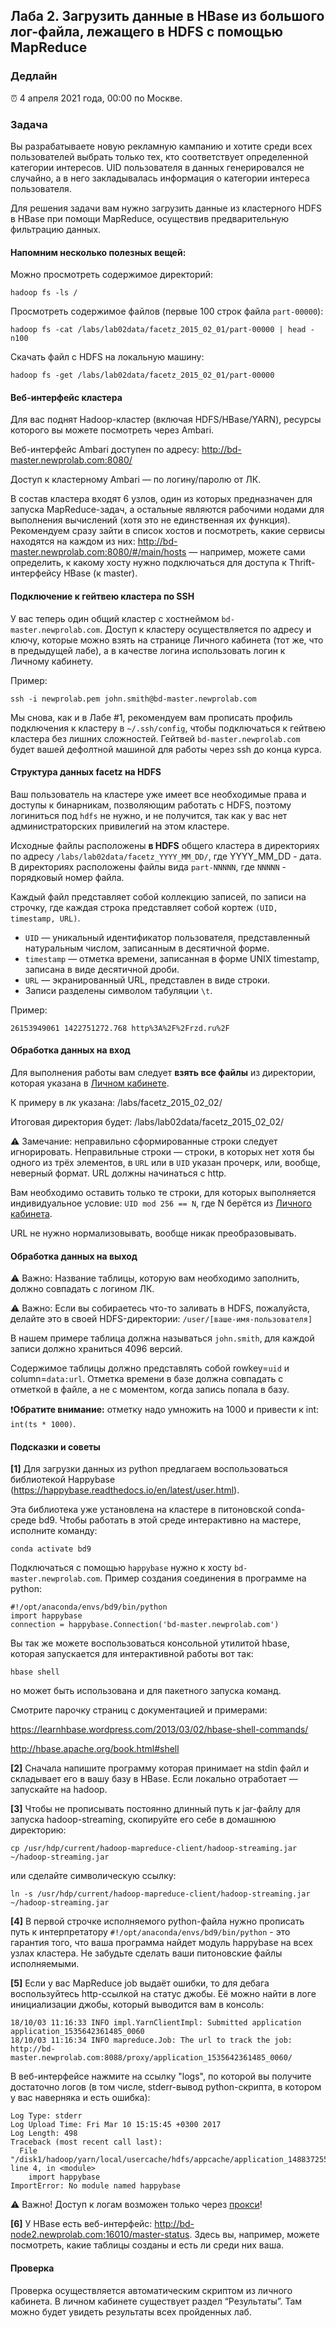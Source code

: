 ## Лаба 2. Загрузить данные в HBase из большого лог-файла, лежащего в HDFS с помощью MapReduce

### Дедлайн

⏰ 4 апреля 2021 года, 00:00 по Москве.

### Задача

Вы разрабатываете новую рекламную кампанию и хотите среди всех пользователей выбрать только тех, кто соответствует определенной категории интересов. UID пользователя в данных генерировался не случайно, а в него закладывалась информация о категории интереса пользователя.

Для решения задачи вам нужно загрузить данные из кластерного HDFS в HBase при помощи MapReduce, осуществив предварительную фильтрацию данных.

#### Напомним несколько полезных вещей:

Можно просмотреть содержимое директорий:
```
hadoop fs -ls /
```

Просмотреть содержимое файлов (первые 100 строк файла `part-00000`):

```
hadoop fs -cat /labs/lab02data/facetz_2015_02_01/part-00000 | head -n100
```

Скачать файл с HDFS на локальную машину:

```
hadoop fs -get /labs/lab02data/facetz_2015_02_01/part-00000
```

#### Веб-интерфейс кластера

Для вас поднят Hadoop-кластер (включая HDFS/HBase/YARN), ресурсы которого вы можете посмотреть через Ambari.

Веб-интерфейс Ambari доступен по адресу: http://bd-master.newprolab.com:8080/

Доступ к кластерному Ambari — по логину/паролю от ЛК.

В состав кластера входят 6 узлов, один из которых предназначен для запуска MapReduce-задач, а остальные являются рабочими нодами для выполнения вычислений (хотя это не единственная их функция). Рекомендуем сразу зайти в список хостов и посмотреть, какие сервисы находятся на каждом из них: http://bd-master.newprolab.com:8080/#/main/hosts — например, можете сами определить, к какому хосту нужно подключаться для доступа к Thrift-интерфейсу HBase (к master).

#### Подключение к гейтвею кластера по SSH

У вас теперь один общий кластер с хостнеймом `bd-master.newprolab.com`. Доступ к кластеру осуществляется по адресу и ключу, которые можно взять на странице Личного кабинета (тот же, что в предыдущей лабе), а в качестве логина использовать логин к Личному кабинету.

Пример:

```
ssh -i newprolab.pem john.smith@bd-master.newprolab.com
```

Мы снова, как и в Лабе #1, рекомендуем вам прописать профиль подключения к кластеру в `~/.ssh/config`, чтобы подключаться к гейтвею кластера без лишних сложностей. Гейтвей `bd-master.newprolab.com` будет вашей дефолтной машиной для работы через ssh до конца курса.

#### Структура данных facetz на HDFS

Ваш пользователь на кластере уже имеет все необходимые права и доступы к бинарникам, позволяющим работать с HDFS, поэтому логиниться под `hdfs` не нужно, и не получится, так как у вас нет администраторских привилегий на этом кластере.

Исходные файлы расположены **в HDFS** общего кластера в директориях по адресу
`/labs/lab02data/facetz_YYYY_MM_DD/`, где YYYY_MM_DD - дата.
В директориях расположены файлы вида `part-NNNNN`, где `NNNNN` - порядковый номер файла.

Каждый файл представляет собой коллекцию записей, по записи на строчку, где каждая строка представляет собой кортеж `(UID, timestamp, URL)`.

- `UID` — уникальный идентификатор пользователя, представленный натуральным числом, записанным в десятичной форме.
- `timestamp` — отметка времени, записанная в форме UNIX timestamp, записана в виде десятичной дроби.
- `URL` — экранированный URL, представлен в виде строки.
- Записи разделены символом табуляции `\t`.

Пример:

```
26153949061 1422751272.768 http%3A%2F%2Frzd.ru%2F
```

#### Обработка данных на вход

Для выполнения работы вам следует **взять все файлы** из директории, которая указана в [Личном кабинете](http://lk.newprolab.com/lab/lab02).

К примеру в лк указана: /labs/facetz_2015_02_02/

Итоговая директория будет: /labs/lab02data/facetz_2015_02_02/

⚠️ Замечание: неправильно сформированные строки следует игнорировать.
Неправильные строки — строки, в которых нет хотя бы одного из трёх элементов, в `URL` или в `UID` указан прочерк, или, вообще, неверный формат. URL должны начинаться с http.

Вам необходимо оставить только те строки, для которых выполняется индивидуальное условие: `UID mod 256 == N`, где N берётся из [Личного кабинета](http://lk.newprolab.com/lab/lab02).

URL не нужно нормализовывать, вообще никак преобразовывать.

#### Обработка данных на выход

⚠️ Важно: Название таблицы, которую вам необходимо заполнить, должно совпадать с логином ЛК.

⚠️ Важно: Если вы собираетесь что-то заливать в HDFS, пожалуйста, делайте это в своей HDFS-директории: `/user/[ваше-имя-пользователя]`

В нашем примере таблица должна называться `john.smith`, для каждой записи должно храниться 4096 версий.

Содержимое таблицы должно представлять собой rowkey=`uid` и column=`data:url`. Отметка времени в базе должна совпадать с отметкой в файле, а не с моментом, когда запись попала в базу.

❗️**Обратите внимание:** отметку надо умножить на 1000 и привести к int: `int(ts * 1000)`.

#### Подсказки и советы

**[1]** Для загрузки данных из python предлагаем воспользоваться библиотекой Happybase (https://happybase.readthedocs.io/en/latest/user.html).

Эта библиотека уже установлена на кластере в питоновской conda-среде bd9. Чтобы работать в этой среде интерактивно на мастере, исполните команду:

```
conda activate bd9
```

Подключаться с помощью `happybase` нужно к хосту `bd-master.newprolab.com`. Пример создания соединения в программе на python:

```
#!/opt/anaconda/envs/bd9/bin/python
import happybase
connection = happybase.Connection('bd-master.newprolab.com')
```

Вы так же можете воспользоваться консольной утилитой hbase, которая запускается для интерактивной работы вот так:

```
hbase shell
```

но может быть использована и для пакетного запуска команд.

Смотрите парочку страниц с документацией и примерами:

https://learnhbase.wordpress.com/2013/03/02/hbase-shell-commands/

http://hbase.apache.org/book.html#shell

**[2]** Сначала напишите программу которая принимает на stdin файл и складывает его в вашу базу в HBase. Если локально отработает — запускайте на hadoop.

**[3]** Чтобы не прописывать постоянно длинный путь к jar-файлу для запуска hadoop-streaming, скопируйте его себе в домашнюю директорию:

```
cp /usr/hdp/current/hadoop-mapreduce-client/hadoop-streaming.jar ~/hadoop-streaming.jar
```

или сделайте символическую ссылку:

```
ln -s /usr/hdp/current/hadoop-mapreduce-client/hadoop-streaming.jar ~/hadoop-streaming.jar
```

**[4]** В первой строчке исполняемого python-файла нужно прописать путь к интерпретатору `#!/opt/anaconda/envs/bd9/bin/python` - это гарантия того, что ваша программа найдет модуль happybase на всех узлах кластера. Не забудьте сделать ваши питоновские файлы исполняемыми.

**[5]** Если у вас MapReduce job выдаёт ошибки, то для дебага воспользуйтесь http-ссылкой на статус джобы. Её можно найти в логе инициализации джобы, который выводится вам в консоль:

```
18/10/03 11:16:33 INFO impl.YarnClientImpl: Submitted application application_1535642361485_0060
18/10/03 11:16:34 INFO mapreduce.Job: The url to track the job: http://bd-master.newprolab.com:8088/proxy/application_1535642361485_0060/
```

В веб-интерфейсе нажмите на ссылку "logs", по которой вы получите достаточно логов (в том числе, stderr-вывод python-скрипта, в котором у вас наверняка и есть ошибка):

```
Log Type: stderr
Log Upload Time: Fri Mar 10 15:15:45 +0300 2017
Log Length: 498
Traceback (most recent call last):
  File "/disk1/hadoop/yarn/local/usercache/hdfs/appcache/application_1488372559028_0002/container_e01_1488372559028_0002_01_000034/./m.py", line 4, in <module>
    import happybase
ImportError: No module named happybase
```

⚠️ Важно! Доступ к логам возможен только через [прокси](../../common/proxy.md)!

**[6]** У HBase есть веб-интерфейс: http://bd-node2.newprolab.com:16010/master-status. Здесь вы, например, можете посмотреть, какие таблицы созданы и есть ли среди них ваша.

#### Проверка

Проверка осуществляется автоматическим скриптом из личного кабинета. В личном кабинете существует раздел “Результаты”. Там можно будет увидеть результаты всех пройденных лаб.

